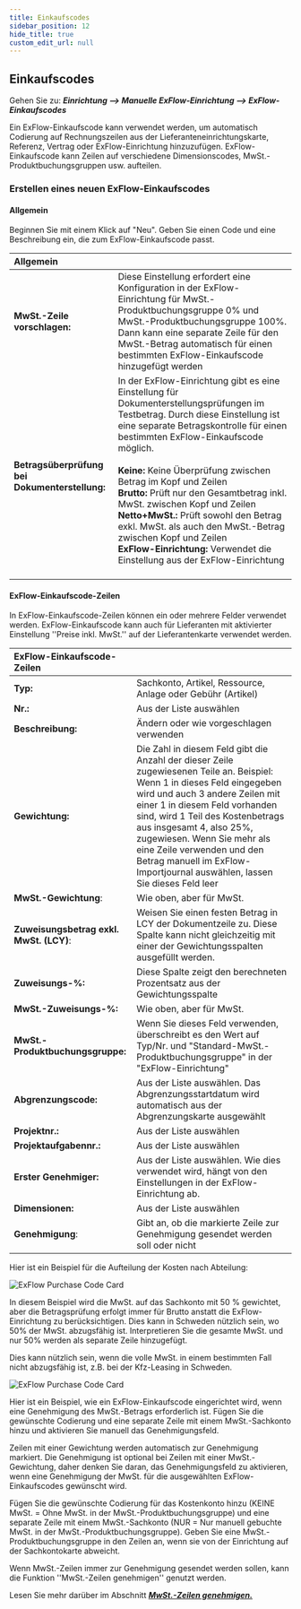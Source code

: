 ```yaml
---
title: Einkaufscodes
sidebar_position: 12
hide_title: true
custom_edit_url: null
---
```

## Einkaufscodes
 
Gehen Sie zu: ***Einrichtung \--\> Manuelle ExFlow-Einrichtung \--\> ExFlow-Einkaufscodes***
 
Ein ExFlow-Einkaufscode kann verwendet werden, um automatisch Codierung auf Rechnungszeilen aus der Lieferanteneinrichtungskarte, Referenz, Vertrag oder ExFlow-Einrichtung hinzuzufügen. ExFlow-Einkaufscode kann Zeilen auf verschiedene Dimensionscodes, MwSt.-Produktbuchungsgruppen usw. aufteilen.
 
### Erstellen eines neuen ExFlow-Einkaufscodes
 
#### Allgemein
Beginnen Sie mit einem Klick auf "Neu". Geben Sie einen Code und eine Beschreibung ein, die zum ExFlow-Einkaufscode passt.
 
| Allgemein      |    |
|:-|:-|
| **MwSt.-Zeile vorschlagen:**             | Diese Einstellung erfordert eine Konfiguration in der ExFlow-Einrichtung für MwSt.-Produktbuchungsgruppe 0% und MwSt.-Produktbuchungsgruppe 100%. Dann kann eine separate Zeile für den MwSt.-Betrag automatisch für einen bestimmten ExFlow-Einkaufscode hinzugefügt werden
| **Betragsüberprüfung bei Dokumenterstellung:**   | In der ExFlow-Einrichtung gibt es eine Einstellung für Dokumenterstellungsprüfungen im Testbetrag. Durch diese Einstellung ist eine separate Betragskontrolle für einen bestimmten ExFlow-Einkaufscode möglich. <br/><br/> **Keine:** Keine Überprüfung zwischen Betrag im Kopf und Zeilen <br/> **Brutto:** Prüft nur den Gesamtbetrag inkl. MwSt. zwischen Kopf und Zeilen <br/>**Netto+MwSt.:** Prüft sowohl den Betrag exkl. MwSt. als auch den MwSt.-Betrag zwischen Kopf und Zeilen <br/>**ExFlow-Einrichtung:** Verwendet die Einstellung aus der ExFlow-Einrichtung <br/><br/>
 
#### ExFlow-Einkaufscode-Zeilen
 
In ExFlow-Einkaufscode-Zeilen können ein oder mehrere Felder verwendet werden. ExFlow-Einkaufscode kann auch für Lieferanten mit aktivierter Einstellung ''Preise inkl. MwSt.'' auf der Lieferantenkarte verwendet werden. 
 
| ExFlow-Einkaufscode-Zeilen      | |
|:-|:-|
|**Typ:**                      | Sachkonto, Artikel, Ressource, Anlage oder Gebühr (Artikel)
| **Nr.:**                      | Aus der Liste auswählen
| **Beschreibung:**              | Ändern oder wie vorgeschlagen verwenden
| **Gewichtung:**                   | Die Zahl in diesem Feld gibt die Anzahl der dieser Zeile zugewiesenen Teile an. Beispiel: Wenn 1 in dieses Feld eingegeben wird und auch 3 andere Zeilen mit einer 1 in diesem Feld vorhanden sind, wird 1 Teil des Kostenbetrags aus insgesamt 4, also 25%, zugewiesen. Wenn Sie mehr als eine Zeile verwenden und den Betrag manuell im ExFlow-Importjournal auswählen, lassen Sie dieses Feld leer
| **MwSt.-Gewichtung**:               | Wie oben, aber für MwSt.
| **Zuweisungsbetrag exkl. MwSt. (LCY)**:        | Weisen Sie einen festen Betrag in LCY der Dokumentzeile zu. Diese Spalte kann nicht gleichzeitig mit einer der Gewichtungsspalten ausgefüllt werden.
| **Zuweisungs-%:**             | Diese Spalte zeigt den berechneten Prozentsatz aus der Gewichtungsspalte
| **MwSt.-Zuweisungs-%:**         | Wie oben, aber für MwSt.
| **MwSt.-Produktbuchungsgruppe:**  | Wenn Sie dieses Feld verwenden, überschreibt es den Wert auf Typ/Nr. und "Standard-MwSt.-Produktbuchungsgruppe" in der "ExFlow-Einrichtung"
| **Abgrenzungscode:**            | Aus der Liste auswählen. Das Abgrenzungsstartdatum wird automatisch aus der Abgrenzungskarte ausgewählt
| **Projektnr.:**                  | Aus der Liste auswählen
| **Projektaufgabennr.:**             | Aus der Liste auswählen
| **Erster Genehmiger:**           | Aus der Liste auswählen. Wie dies verwendet wird, hängt von den Einstellungen in der ExFlow-Einrichtung ab.
| **Dimensionen:**               | Aus der Liste auswählen
| **Genehmigung**:                 | Gibt an, ob die markierte Zeile zur Genehmigung gesendet werden soll oder nicht

 
Hier ist ein Beispiel für die Aufteilung der Kosten nach Abteilung:
 
![ExFlow Purchase Code Card](../../images/media/puchase-code-001.png)
 
In diesem Beispiel wird die MwSt. auf das Sachkonto mit 50 % gewichtet, aber die Betragsprüfung erfolgt immer für Brutto anstatt die ExFlow-Einrichtung zu berücksichtigen. Dies kann in Schweden nützlich sein, wo 50% der MwSt. abzugsfähig ist. Interpretieren Sie die gesamte MwSt. und nur 50% werden als separate Zeile hinzugefügt.
 
Dies kann nützlich sein, wenn die volle MwSt. in einem bestimmten Fall nicht abzugsfähig ist, z.B. bei der Kfz-Leasing in Schweden.
 
![ExFlow Purchase Code Card](../../images/media/puchase-code-002.png)
 
Hier ist ein Beispiel, wie ein ExFlow-Einkaufscode eingerichtet wird, wenn eine Genehmigung des MwSt.-Betrags erforderlich ist. Fügen Sie die gewünschte Codierung und eine separate Zeile mit einem MwSt.-Sachkonto hinzu und aktivieren Sie manuell das Genehmigungsfeld.

Zeilen mit einer Gewichtung werden automatisch zur Genehmigung markiert. Die Genehmigung ist optional bei Zeilen mit einer MwSt.-Gewichtung, daher denken Sie daran, das Genehmigungsfeld zu aktivieren, wenn eine Genehmigung der MwSt. für die ausgewählten ExFlow-Einkaufscodes gewünscht wird.

Fügen Sie die gewünschte Codierung für das Kostenkonto hinzu (KEINE MwSt. = Ohne MwSt. in der MwSt.-Produktbuchungsgruppe) und eine separate Zeile mit einem MwSt.-Sachkonto (NUR = Nur manuell gebuchte MwSt. in der MwSt.-Produktbuchungsgruppe). Geben Sie eine MwSt.-Produktbuchungsgruppe in den Zeilen an, wenn sie von der Einrichtung auf der Sachkontokarte abweicht.

Wenn MwSt.-Zeilen immer zur Genehmigung gesendet werden sollen, kann die Funktion ''MwSt.-Zeilen genehmigen'' genutzt werden.

Lesen Sie mehr darüber im Abschnitt [***MwSt.-Zeilen genehmigen.***](https://docs.signupsoftware.com/business-central/docs/user-manual/business-functionality/approve-vat-lines)